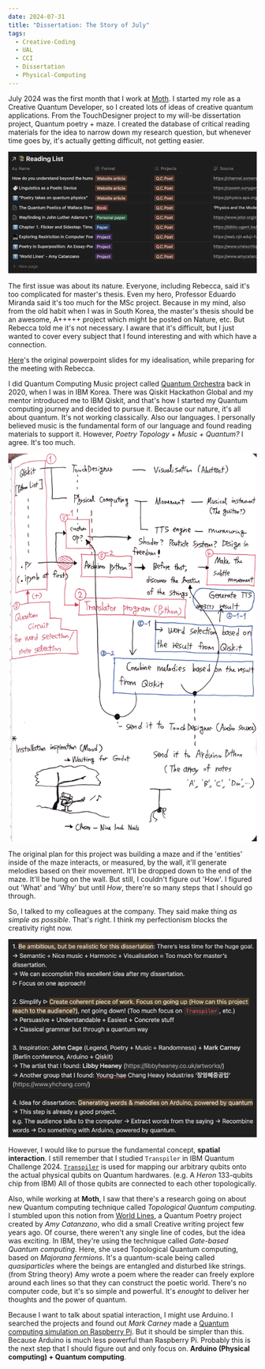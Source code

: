 ```yaml
---
date: 2024-07-31
title: "Dissertation: The Story of July"
tags:
  - Creative-Coding
  - UAL
  - CCI
  - Dissertation
  - Physical-Computing
---
```

July 2024 was the first month that I work at [Moth](https://mothquantum.com/). I started my role as a Creative Quantum Developer, so I created lots of ideas of creative quantum applications. From the TouchDesigner project to my will-be dissertation project, Quantum poetry + maze. I created the database of critical reading materials for the idea to narrow down my research question, but whenever time goes by, it's actually getting difficult, not getting easier.

![The complex reading list that I built...](https://github.com/artreadcode/artreadcode.github.io/blob/main/assets/images/2024/Screenshot%202024-10-28%20at%2017.48.18.png?raw=true)

The first issue was about its nature. Everyone, including Rebecca, said it's too complicated for master's thesis. Even my hero, Professor Eduardo Miranda said it's too much for the MSc project. Because in my mind, also from the old habit when I was in South Korea, the master's thesis should be an awesome, A+++++ project which might be posted on Nature, etc. But Rebecca told me it's not necessary. I aware that it's difficult, but I just wanted to cover every subject that I found interesting and with which have a connection.

[Here](https://docs.google.com/presentation/d/1dzEeIinu84uhtDWo0vHFFGZ8Oxznz4YsvkqS1IN48Ys/edit#slide=id.g117b871a421_0_0)'s the original powerpoint slides for my idealisation, while preparing for the meeting with Rebecca.

I did Quantum Computing Music project called [Quantum Orchestra](https://medium.com/qiskit/these-amazing-quantum-computing-ideas-came-out-of-our-landmark-qiskit-hackathon-global-905a0063f8e5) back in 2020, when I was in IBM Korea. There was Qiskit Hackathon Global and my mentor introduced me to IBM Qiskit, and that's how I started my Quantum computing journey and decided to pursue it. Because our nature, it's all about quantum. It's not working classically. Also our languages. I personally believed music is the fundamental form of our language and found reading materials to support it. However, *Poetry Topology + Music + Quantum?* I agree. It's too much.

![Yes, it's too much.](https://github.com/artreadcode/artreadcode.github.io/blob/main/assets/images/2024/A%20Quantum%20Poet%20System%20Architecture.png?raw=true)

The original plan for this project was building a maze and if the 'entities' inside of the maze interacts, or measured, by the wall, it'll generate melodies based on their movement. It'll be dropped down to the end of the maze. It'll be hung on the wall. But still, I couldn't figure out 'How'. I figured out 'What' and 'Why' but until *How*, there're so many steps that I should go through.

So, I talked to my colleagues at the company. They said make thing *as simple as possible*. That's right. I think my perfectionism blocks the creativity right now.

![The feedback that I've got from Professor Eduardo Miranda](https://github.com/artreadcode/artreadcode.github.io/blob/main/assets/images/2024/Screenshot%202024-10-28%20at%2017.47.46.png?raw=true)

However, I would like to pursue the fundamental concept, **spatial interaction**. I still remember that I studied `Transpiler` in IBM Quantum Challenge 2024. [`Transpiler`](https://docs.quantum.ibm.com/api/qiskit/transpiler) is used for mapping our arbitrary qubits onto the actual physical qubits on Quantum hardwares. (e.g. A *Heron* 133-qubits chip from IBM) All of those qubits are connected to each other topologically.

Also, while working at **Moth**, I saw that there's a research going on about new Quantum computing technique called *Topological Quantum computing*. I stumbled upon this notion from [World Lines](https://www.amycatanzano.com/world-lines#:~:text=In%20one%20of%20many%20possible,what%20I%20call%20a%20%E2%80%9Cquantum), a Quantum Poetry project created by *Amy Catanzano*, who did a small Creative writing project few years ago. Of course, there weren't any single line of codes, but the idea was exciting. In IBM, they're using the technique called *Gate-based Quantum computing*. Here, she used Topological Quantum computing, based on *Majorana fermions*. It's a quantum-scale being called *quasiparticles* where the beings are entangled and disturbed like strings. (from String theory) Amy wrote a poem where the reader can freely explore around each lines so that they can construct the poetic world. There's no computer code, but it's so simple and powerful. It's *enought* to deliver her thoughts and the power of quantum.

Because I want to talk about spatial interaction, I might use Arduino. I searched the projects and found out *Mark Carney* made a [Quantum computing simulation on Raspberry Pi](https://github.com/QuantumVillage/micro-quantum). But it should be simpler than this. Because Arduino is much less powerful than Raspberry Pi. Probably this is the next step that I should figure out and only focus on. **Arduino (Physical computing) + Quantum computing**.

